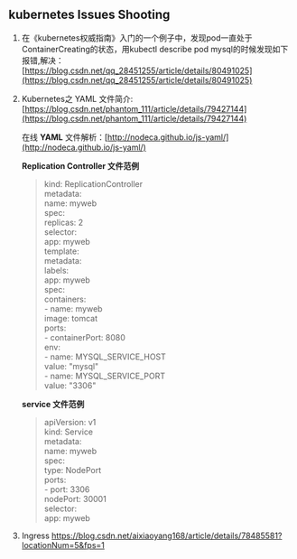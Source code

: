 ## kubernetes Issues Shooting


1. 在《kubernetes权威指南》入门的一个例子中，发现pod一直处于ContainerCreating的状态，用kubectl describe pod mysql的时候发现如下报错,解决：
[https://blog.csdn.net/qq_28451255/article/details/80491025](https://blog.csdn.net/qq_28451255/article/details/80491025)


1. Kubernetes之 YAML 文件简介: [https://blog.csdn.net/phantom_111/article/details/79427144](https://blog.csdn.net/phantom_111/article/details/79427144)  
	

	在线 **YAML** 文件解析：[http://nodeca.github.io/js-yaml/](http://nodeca.github.io/js-yaml/)  

	**Replication Controller 文件范例**

	
	> 	kind: ReplicationController  
	> 	metadata:  
	> 	  name: myweb  
	> 	spec:  
	> 	  replicas: 2  
	> 	  selector:  
	> 	    app: myweb  
	> 	  template:  
	> 	     metadata:  
	> 	      labels:  
	> 	        app: myweb  
	> 	     spec:  
	> 	      containers:  
	> 	         - name: myweb  
	> 	           image: tomcat  
	> 	           ports:  
	> 	           - containerPort: 8080  
	> 	           env:  
	> 	           - name: MYSQL_SERVICE_HOST  
	> 	             value: "mysql"  
	> 	           - name: MYSQL_SERVICE_PORT  
	> 	             value: "3306"       
 	
	
	**service 文件范例**

	> 	apiVersion: v1  
	> 	kind: Service  
	> 	metadata:  
	> 	 name: myweb  
	> 	spec:  
	> 	 type: NodePort  
	> 	 ports:  
	> 	  - port: 3306  
	> 	    nodePort: 30001  
	> 	 selector:  
	> 	  app: myweb  

  1. Ingress
  https://blog.csdn.net/aixiaoyang168/article/details/78485581?locationNum=5&fps=1  